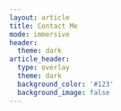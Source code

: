 ```yaml
---
layout: article
title: Contact Me
mode: immersive
header:
  theme: dark
article_header:
  type: overlay
  theme: dark
  background_color: '#123'
  background_image: false
---
```

